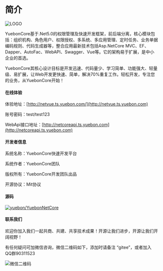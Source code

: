 # 简介

![LOGO](/yueboncore.png "yueboncore.png")

YuebonCore基于.Net5.0的权限管理及快速开发框架，前后端分离，核心模块包括：组织机构、角色用户、权限授权、多系统、多应用管理、定时任务、业务单据编码规则、代码生成器等，整合应用最新技术包括Asp.NetCore MVC、EF、Dapper、AutoFac、WebAPI、Swagger、Vue等。它的架构易于扩展，是中小企业的首选。 

YuebonCore其核心设计目标是开发迅速、代码量少、学习简单、功能强大、轻量级、易扩展，让Web开发更快速、简单，解决70%重复工作。轻松开发，专注您的业务，从YuebonCore开始！

#### 在线体验

体验地址：[http://netvue.ts.yuebon.com/](http://netvue.ts.yuebon.com)

账号密码：test/test123

WebApi接口地址：[http://netcoreapi.ts.yuebon.com](http://netcoreapi.ts.yuebon.com)

#### 开发者信息

系统名称：YuebonCore快速开发平台

系统作者：YuebonCore团队

版权所有：YuebonCore开发团队出品

开源协议：Mit协议

#### 源码


[![yuebon/YuebonNetCore](https://gitee.com/yuebon/YuebonNetCore/widgets/widget_card.svg?colors=4183c4,ffffff,ffffff,e3e9ed,666666,9b9b9b)](https://gitee.com/yuebon/YuebonNetCore)

#### 联系我们


欢迎你加入我们一起共商、共建、共享技术成果！开源让我们进步，开源让我们开阔视野！

有任何疑问可加微信咨询，微信二维码如下，添加时请备注 “gitee”，或者加入QQ群90311523

![微信二维码](/wechat.jpg "wechat.jpg")